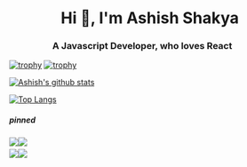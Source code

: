 # &nbsp; &nbsp; &nbsp; &nbsp;&nbsp; &nbsp; &nbsp; &nbsp;Hi 👋, I'm Ashish Shakya
### &nbsp; &nbsp; &nbsp; &nbsp; &nbsp; &nbsp; &nbsp; &nbsp; &nbsp; &nbsp; A Javascript Developer, who loves React
[![trophy](https://github-profile-trophy.vercel.app/?username=Ashish1101&margin-w=2&theme=nord)](https://github.com/ryo-ma/github-profile-trophy)
[![trophy](https://github-profile-trophy.vercel.app/?username=ryo-ma&title=MultiLanguage&theme=nord)](https://github.com/ryo-ma/github-profile-trophy)

[![Ashish's github stats](https://github-readme-stats.vercel.app/api?username=Ashish1101&hide=stars&count_private=true&show_icons=true&theme=nord&show_owner=true)](https://github.com/anuraghazra/github-readme-stats)

[![Top Langs](https://github-readme-stats.vercel.app/api/top-langs/?username=Ashish1101&theme=nord&exclude_repo=TodoFrontEnd,Skyfly)](https://github.com/anuraghazra/github-readme-stats)
##### pinned
<div style="display:flex; margin">
  <a href="https://github.com/Ashish1101/BlogApp">
  <img align="center" src="https://github-readme-stats.vercel.app/api/pin/?username=Ashish1101&repo=BlogApp&theme=nord" />
</a>
<a href="https://github.com/Ashish1101/Hotel_App">
  <img align="center" src="https://github-readme-stats.vercel.app/api/pin/?username=Ashish1101&repo=Hotel_App&theme=nord" />
</a>
</div>

<div style="display:flex; margin-top:5px;">
  <a href="https://github.com/Ashish1101/FlowerBooking">
  <img align="center" src="https://github-readme-stats.vercel.app/api/pin/?username=Ashish1101&repo=FlowerBooking&theme=nord" />
</a>
<a href="https://github.com/Ashish1101/Twitter_Clone">
  <img align="center" src="https://github-readme-stats.vercel.app/api/pin/?username=Ashish1101&repo=Twitter_Clone&theme=nord" />
</a>
</div>



